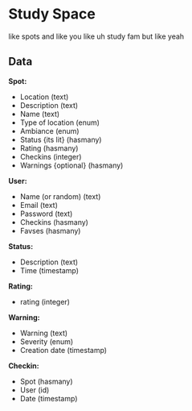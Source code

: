 # Study Space
like spots and like you like uh study fam but like yeah

Data 
------

**Spot:** 
- Location 		(text)
- Description		(text)
- Name			(text)
- Type of location	(enum)
- Ambiance		(enum)
- Status {its lit}	(hasmany)
- Rating		(hasmany)
- Checkins		(integer)
- Warnings {optional} 	(hasmany)

**User:**
- Name (or random)	(text)
- Email			(text)
- Password		(text)
- Checkins		(hasmany)
- Favses		(hasmany)

**Status:**
- Description		(text)
- Time			(timestamp)

**Rating:**
- rating		(integer)

**Warning:**
- Warning		(text)
- Severity		(enum)
- Creation date		(timestamp)

**Checkin:**
- Spot			(hasmany)
- User			(id)
- Date			(timestamp)


